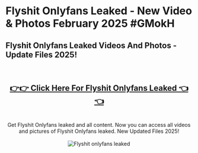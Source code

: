 # Flyshit Onlyfans Leaked - New Video & Photos February 2025 #GMokH

<h2>Flyshit Onlyfans Leaked Videos And Photos - Update Files 2025!</h2>
<br>
<div align="center">
<h2><a href="https://links2leaks.com?utm_source=flyshit&utm_medium=git92" rel="nofollow">👉👉 Click Here For Flyshit Onlyfans Leaked 👈👈</a></h2>
<br>
Get Flyshit Onlyfans leaked and all content. Now you can access all videos and pictures of Flyshit Onlyfans leaked. New Updated Files 2025!
<br>
<br>
<a href="https://links2leaks.com?utm_source=flyshit&utm_medium=git92" rel="nofollow" data-target="animated-image.originalLink"><img src="https://i.ibb.co/Gkj2r4b/banner.png" alt="Flyshit onlyfans leaked" style="max-width: 100%; display: inline-block;" data-target="animated-image.originalImage"></a>
</div>
<br>
